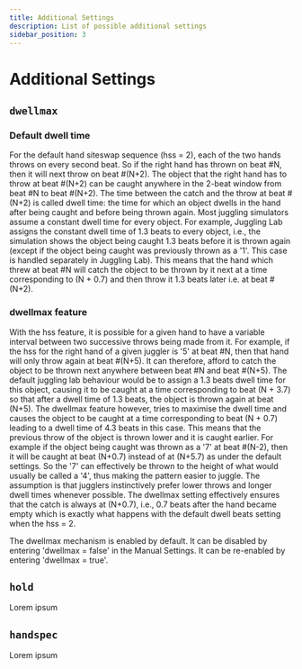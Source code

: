 ```yaml
---
title: Additional Settings
description: List of possible additional settings
sidebar_position: 3
---
```


# Additional Settings

## `dwellmax`

### Default dwell time
For the default hand siteswap sequence (hss = 2), each of the two hands throws on every second beat. So if the right hand has thrown on beat #N, then it will next throw on beat #(N+2). The object that the right hand has to throw at beat #(N+2) can be caught anywhere in the 2-beat window from beat #N to beat #(N+2). The time between the catch and the throw at beat #(N+2) is called dwell time: the time for which an object dwells in the hand after being caught and before being thrown again. Most juggling simulators assume a constant dwell time for every object. For example, Juggling Lab assigns the constant dwell time of 1.3 beats to every object, i.e., the simulation shows the object being caught 1.3 beats before it is thrown again (except if the object being caught was previously thrown as a '1'. This case is handled separately in Juggling Lab). This means that the hand which threw at beat #N will catch the object to be thrown by it next at a time corresponding to (N + 0.7) and then throw it 1.3 beats later i.e. at beat #(N+2). 

### dwellmax feature
With the hss feature, it is possible for a given hand to have a variable interval between two successive throws being made from it. For example, if the hss for the right hand of a given juggler is '5' at beat #N, then that hand will only throw again at beat #(N+5). It can therefore, afford to catch the object to be thrown next anywhere between beat #N and beat #(N+5). The default juggling lab behaviour would be to assign a 1.3 beats dwell time for this object, causing it to be caught at a time corresponding to beat (N + 3.7) so that after a dwell time of 1.3 beats, the object is thrown again at beat (N+5). The dwellmax feature however, tries to maximise the dwell time and causes the object to be caught at a time corresponding to beat (N + 0.7) leading to a dwell time of 4.3 beats in this case. This means that the previous throw of the object is thrown lower and it is caught earlier. For example if the object being caught was thrown as a '7' at beat #(N-2), then it will be caught at beat (N+0.7) instead of at (N+5.7) as under the default settings. So the '7' can effectively be thrown to the height of what would usually be called a '4', thus making the pattern easier to juggle. The assumption is that jugglers instinctively prefer lower throws and longer dwell times whenever possible. The dwellmax setting effectively ensures that the catch is always at (N+0.7), i.e., 0.7 beats after the hand became empty which is exactly what happens with the default dwell beats setting when the hss = 2.

The dwellmax mechanism is enabled by default. It can be disabled by entering 'dwellmax = false' in the Manual Settings. It can be re-enabled by entering 'dwellmax = true'.

## `hold`

Lorem ipsum


## `handspec`

Lorem ipsum
